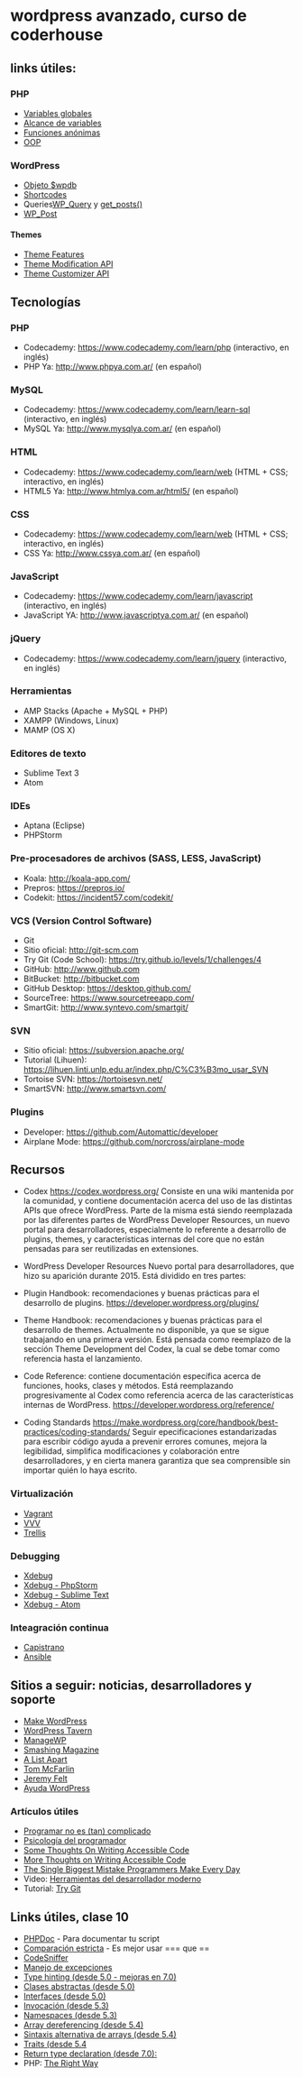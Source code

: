 # wordpress avanzado, curso de coderhouse

## links útiles:  

### PHP   

* [Variables globales](http://php.net/manual/en/reserved.variables.globals.php)
* [Alcance de variables](http://php.net/manual/en/language.variables.scope.php)
* [Funciones anónimas](http://php.net/manual/en/functions.anonymous.php)
* [OOP](http://php.net/manual/en/language.oop5.php)



### WordPress

* [Objeto $wpdb](https://codex.wordpress.org/Class_Reference/wpdb)
* [Shortcodes](https://codex.wordpress.org/Shortcode_API)
* Queries[WP_Query](https://codex.wordpress.org/Class_Reference/WP_Query) y [get_posts()](https://codex.wordpress.org/Template_Tags/get_posts)
* [WP_Post](https://codex.wordpress.org/Class_Reference/WP_Post)

#### Themes
* [Theme Features](https://codex.wordpress.org/Theme_Features)
* [Theme Modification API](https://codex.wordpress.org/Theme_Modification_API)
* [Theme Customizer API](https://developer.wordpress.org/themes/advanced-topics/customizer-api/)

## Tecnologías

### PHP
* Codecademy: https://www.codecademy.com/learn/php (interactivo, en inglés)  
* PHP Ya: http://www.phpya.com.ar/ (en español)  

### MySQL
* Codecademy: https://www.codecademy.com/learn/learn-sql (interactivo, en inglés)  
* MySQL Ya: http://www.mysqlya.com.ar/ (en español)  

### HTML
* Codecademy: https://www.codecademy.com/learn/web (HTML + CSS; interactivo, en inglés)  
* HTML5 Ya: http://www.htmlya.com.ar/html5/ (en español)  

### CSS
* Codecademy: https://www.codecademy.com/learn/web (HTML + CSS; interactivo, en inglés)
* CSS Ya: http://www.cssya.com.ar/ (en español)

### JavaScript
* Codecademy: https://www.codecademy.com/learn/javascript (interactivo, en inglés)
* JavaScript YA: http://www.javascriptya.com.ar/ (en español)

### jQuery
* Codecademy: https://www.codecademy.com/learn/jquery (interactivo, en inglés)

### Herramientas
* AMP Stacks (Apache + MySQL + PHP)
* XAMPP (Windows, Linux)
* MAMP (OS X)

### Editores de texto
* Sublime Text 3
* Atom

### IDEs
* Aptana (Eclipse)
* PHPStorm

### Pre-procesadores de archivos (SASS, LESS, JavaScript)
* Koala: http://koala-app.com/
* Prepros: https://prepros.io/
* Codekit: https://incident57.com/codekit/

### VCS (Version Control Software)
* Git
* Sitio oficial: http://git-scm.com
* Try Git (Code School): https://try.github.io/levels/1/challenges/4
* GitHub: http://www.github.com
* BitBucket: http://bitbucket.com
* GitHub Desktop: https://desktop.github.com/
* SourceTree: https://www.sourcetreeapp.com/
* SmartGit: http://www.syntevo.com/smartgit/

### SVN
* Sitio oficial: https://subversion.apache.org/
* Tutorial (Lihuen): https://lihuen.linti.unlp.edu.ar/index.php/C%C3%B3mo_usar_SVN
* Tortoise SVN: https://tortoisesvn.net/
* SmartSVN: http://www.smartsvn.com/

### Plugins
* Developer: https://github.com/Automattic/developer
* Airplane Mode: https://github.com/norcross/airplane-mode


## Recursos


* Codex
https://codex.wordpress.org/
Consiste en una wiki mantenida por la comunidad, y contiene documentación acerca del uso de las distintas APIs que ofrece WordPress. Parte de la misma está siendo reemplazada por las diferentes partes de WordPress Developer Resources, un nuevo portal para desarrolladores, especialmente lo referente a desarrollo de plugins, themes, y características internas del core que no están pensadas para ser reutilizadas en extensiones.

* WordPress Developer Resources
Nuevo portal para desarrolladores, que hizo su aparición durante 2015. Está dividido en tres partes:

* Plugin Handbook: recomendaciones y buenas prácticas para el desarrollo de plugins. https://developer.wordpress.org/plugins/
* Theme Handbook: recomendaciones y buenas prácticas para el desarrollo de themes. Actualmente no disponible, ya que se sigue trabajando en una primera versión. Está pensada como reemplazo de la sección Theme Development del Codex, la cual se debe tomar como referencia hasta el lanzamiento.
* Code Reference: contiene documentación específica acerca de funciones, hooks, clases y métodos. Está reemplazando progresivamente al Codex como referencia acerca de las características internas de WordPress. https://developer.wordpress.org/reference/
* Coding Standards
https://make.wordpress.org/core/handbook/best-practices/coding-standards/
Seguir epecificaciones estandarizadas para escribir código ayuda a prevenir errores comunes, mejora la legibilidad, simplifica modificaciones y colaboración entre desarrolladores, y en cierta manera garantiza que sea comprensible sin importar quién lo haya escrito.

### Virtualización

* [Vagrant](https://www.vagrantup.com/)
* [VVV](https://github.com/Varying-Vagrant-Vagrants/VVV)
* [Trellis](https://roots.io/trellis/)

### Debugging

* [Xdebug](https://xdebug.org/)
* [Xdebug - PhpStorm](https://www.jetbrains.com/help/phpstorm/2016.2/configuring-xdebug.html)
* [Xdebug - Sublime Text](https://www.sitepoint.com/debugging-xdebug-sublime-text-3/)
* [Xdebug - Atom](https://atom.io/packages/php-debug)

### Inteagración continua

* [Capistrano](http://capistranorb.com/)
* [Ansible](https://www.ansible.com/)


## Sitios a seguir: noticias, desarrolladores y soporte

* [Make WordPress](https://make.wordpress.org/)
* [WordPress Tavern](https://wptavern.com/)
* [ManageWP](https://managewp.org/)
* [Smashing Magazine](https://www.smashingmagazine.com/)
* [A List Apart](http://alistapart.com/)
* [Tom McFarlin](https://tommcfarlin.com/)
* [Jeremy Felt](https://jeremyfelt.com/)
* [Ayuda WordPress](http://ayudawp.com/)

### Artículos útiles
* [Programar no es (tan) complicado](http://www.andrezrv.com/2015/10/15/programar-no-es-tan-complicado/)
* [Psicología del programador](http://www.andrezrv.com/2015/11/04/psicologia-del-programador/)
* [Some Thoughts On Writing Accessible Code](http://www.andrezrv.com/2014/05/09/thoughts-writing-accesible-code/)
* [More Thoughts on Writing Accessible Code](http://www.andrezrv.com/2014/08/07/thoughts-writing-accessible-code/)
* [The Single Biggest Mistake Programmers Make Every Day](https://medium.com/javascript-scene/the-single-biggest-mistake-programmers-make-every-day-62366b432308)
* Video: [Herramientas del desarrollador moderno](http://www.andrezrv.com/2015/03/12/wordpress-meetup-buenos-aires-herramientas-del-desarrollador-moderno/)
* Tutorial: [Try Git](https://try.github.io/levels/1/challenges/1)

## Links útiles, clase 10

* [PHPDoc](https://www.phpdoc.org/) - Para documentar tu script
* [Comparación estricta](http://php.net/manual/en/language.operators.comparison.php) - Es mejor usar === que ==
* [CodeSniffer](https://tommcfarlin.com/php-codesniffer/)
* [Manejo de excepciones](http://php.net/manual/en/language.exceptions.php)
* [Type hinting (desde 5.0 - mejoras en 7.0)](http://php.net/manual/en/functions.arguments.php#functions.arguments.type-declaration)
* [Clases abstractas (desde 5.0)](http://php.net/manual/en/language.oop5.abstract.php)
* [Interfaces (desde 5.0)](https://paulund.co.uk/using-interface-and-abstract-classes-in-php)
* [Invocación (desde 5.3)](http://php.net/manual/en/language.oop5.magic.php#object.invoke)
* [Namespaces (desde 5.3)](http://php.net/manual/en/language.namespaces.php)
* [Array dereferencing (desde 5.4)](http://schlueters.de/blog/archives/138-Features-in-PHP-trunk-Aray-dereferencing.html)
* [Sintaxis alternativa de arrays (desde 5.4)](http://www.debuggable.com/posts/better-array-syntax-for-php:484d6517-a700-4af3-a62f-64544834cda3)
* [Traits (desde 5.4](http://php.net/manual/en/language.oop5.traits.php)
* [Return type declaration (desde 7.0):](https://wiki.php.net/rfc/return_types)
* PHP: [The Right Way](http://www.phptherightway.com/)
